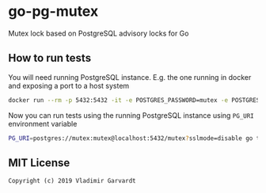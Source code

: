 # go-pg-mutex

Mutex lock based on PostgreSQL advisory locks for Go

## How to run tests

You will need running PostgreSQL instance. E.g. the one running in docker and exposing a port to a host system

```bash
docker run --rm -p 5432:5432 -it -e POSTGRES_PASSWORD=mutex -e POSTGRES_USER=mutex -e POSTGRES_DB=mutex postgres:10
```

Now you can run tests using the running PostgreSQL instance using `PG_URI` environment variable

```bash
PG_URI=postgres://mutex:mutex@localhost:5432/mutex?sslmode=disable go test -cover ./...
```

## MIT License

```
Copyright (c) 2019 Vladimir Garvardt
```

[Build-Status-Url]: https://travis-ci.org/vgarvardt/go-oauth2-pg
[Build-Status-Image]: https://travis-ci.org/vgarvardt/go-oauth2-pg.svg?branch=master
[codecov-url]: https://codecov.io/gh/vgarvardt/go-oauth2-pg
[codecov-image]: https://codecov.io/gh/vgarvardt/go-oauth2-pg/branch/master/graph/badge.svg
[reportcard-url]: https://goreportcard.com/report/github.com/vgarvardt/go-oauth2-pg
[reportcard-image]: https://goreportcard.com/badge/github.com/vgarvardt/go-oauth2-pg
[godoc-url]: https://godoc.org/github.com/vgarvardt/go-oauth2-pg
[godoc-image]: https://godoc.org/github.com/vgarvardt/go-oauth2-pg?status.svg
[license-url]: http://opensource.org/licenses/MIT
[license-image]: https://img.shields.io/npm/l/express.svg

